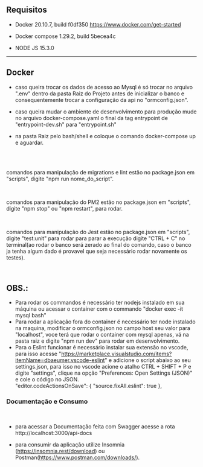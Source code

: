 ## Requisitos

- Docker 20.10.7, build f0df350 https://www.docker.com/get-started

- Docker compose 1.29.2, build 5becea4c

- NODE JS 15.3.0

---

## Docker

- caso queira trocar os dados de acesso ao Mysql é só trocar no arquivo ".env" dentro da pasta Raiz do Projeto antes de inicializar o banco e consequentemente trocar a configuração da api no "ormconfig.json".

- caso queira mudar o ambiente de desenvolvimento para produção mude no arquivo docker-compose.yaml o final da tag entrypoint de "entrypoint-dev.sh" para "entrypoint.sh"

- na pasta Raiz pelo bash/shell e coloque o comando docker-compose up e aguardar.

</br>
</br>

comandos para manipulação de migrations e lint estão no package.json em "scripts", digite "npm run nome_do_script".

</br>

comandos para manipulação do PM2 estão no package.json em "scripts", digite "npm stop" ou "npm restart", para rodar.

</br>

comandos para manipulação do Jest estão no package.json em "scripts", digite "test:unit" para rodar para parar a execução digite "CTRL + C" no terminal(ao rodar o banco será zerado ao final do comando, caso o banco ja tenha algum dado é provavel que seja necessário rodar novamente os testes).

</br>

## OBS.:

- Para rodar os commandos é necessário ter nodejs instalado em sua máquina ou acessar o container com o commando "docker exec -it mysql bash"
- Para rodar a aplicação fora do container é necessário ter node instalado na maquina, modificar o ormconfig.json no campo host seu valor para "localhost", voce terá que rodar o container com mysql apenas, vá na pasta raiz e digite "npm run dev" para rodar em desenvolvimento.
- Para o Eslint funcionar é necessário instalar sua extensão no vscode, para isso acesse "https://marketplace.visualstudio.com/items?itemName=dbaeumer.vscode-eslint" e adicione o script abaixo ao seu settings.json, para isso no vscode acione o atalho CTRL + SHIFT + P e digite "settings", clique na opção "Preferences: Open Settings (JSON)" e cole o código no JSON.
  </br>
  "editor.codeActionsOnSave": {
  "source.fixAll.eslint": true
  },
  </br>

### Documentação e Consumo

</br>

- para acessar a Documentação feita com Swagger acesse a rota http://localhost:3000/api-docs

- para consumir da aplicação utilize Insomnia (https://insomnia.rest/download) ou Postman(https://www.postman.com/downloads/).
